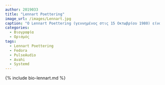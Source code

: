 ```yaml
---
author: 2019033
title: "Lennart Poettering"
image_url: /images/Lennart.jpg
caption: "Ο Lennart Poettering (γεννημένος στις 15 Οκτωβρίου 1980) είναι Γερμανός μηχανικός λογισμικού και ο αρχικός συγγραφέας του PulseAudio, Avahi, και του Systemd."
categories:
  - Βιογραφία 
  - Ορισμός 
tags:
  - Lennart Poettering
  - Fedora
  - PulseAudio
  - Avahi
  - Systemd
---
```


{% include bio-lennart.md %}

